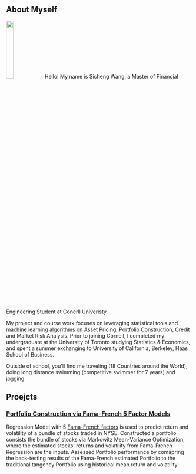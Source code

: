 ## About Myself 

<img src="https://github.com/wangsic4/Sicheng-personal-website/blob/main/images/brooklyn%20bridge.png" width=20% height=20%>
Hello! My name is Sicheng Wang, a Master of Financial Engineering Student at Conerll Univeristy. 


My project and course work focuses on leveraging statistical tools and machine learning algorithms on Asset Pricing, Portfolio Construction, Credit and Market Risk Analysis. Prior to joining Cornell, I completed my undergraduate at the University of Toronto studying Statistics & Economics, and spent a summer exchanging to University of California, Berkeley, Haas School of Business.


Outside of school, you'll find me traveling (18 Countries around the World), doing long distance swimming (competitive swimmer for 7 years) and jogging.

## Proejcts

### [Portfolio Construction via Fama-French 5 Factor Models](https://github.com/wangsic4/Sicheng-personal-website/tree/main/Fama-French%205%20Factor%20Estimation)
Regression Model with 5 [Fama-French factors](https://mba.tuck.dartmouth.edu/pages/faculty/ken.french/data_library.html) is used to predict return and volatility of a bundle of stocks traded in NYSE. Constructed a portfolio consists the bundle of stocks via Markowitz Mean-Variance Optimization, where the estimated stocks' returns and volatility from Fama-French Regression are the inputs. Assessed Portfolio performance by comapring the back-testing results of the Fama-French estimated Portfolio to the traditional tangency Portfolio using historical mean return and volatility.


